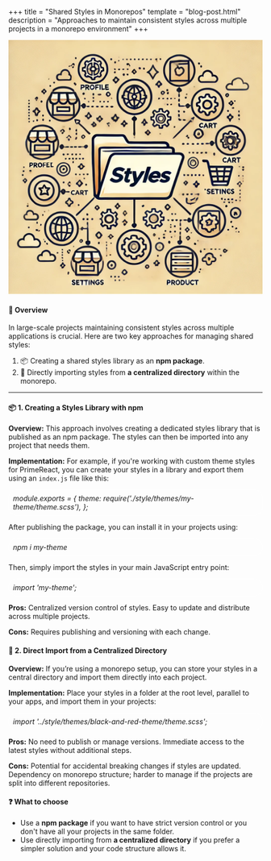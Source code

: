 +++
title = "Shared Styles in Monorepos"
template = "blog-post.html"
description = "Approaches to maintain consistent styles across multiple projects in a monorepo environment"
+++

![blog-cover](/images/blog/2024-09-01/shared-styles-monorepo.webp)

<h4><b>🤔 Overview</b></h4>

In large-scale projects maintaining consistent styles across multiple applications is crucial. Here are two key approaches for managing shared styles:

1. 📦 Creating a shared styles library as an <b>npm package</b>.
2. 🔗 Directly importing styles from <b>a centralized directory</b> within the monorepo.

---

<h4><b>📦 1. Creating a Styles Library with npm</b></h4>

<b>Overview:</b> This approach involves creating a dedicated styles library that is published as an npm package. The styles can then be imported into any project that needs them.

<b>Implementation:</b> For example, if you're working with custom theme styles for PrimeReact, you can create your styles in a library and export them using an `index.js` file like this:

<div style="border: 1px solid white; font-style: italic; border-radius: 1rem; padding: 0.5rem; margin: 10px 0">
module.exports = {
    theme: require('./style/themes/my-theme/theme.scss'),
};
</div>

After publishing the package, you can install it in your projects using:
<div style="border: 1px solid white; font-style: italic; border-radius: 1rem; padding: 0.5rem; margin: 10px 0">
npm i my-theme
</div>

Then, simply import the styles in your main JavaScript entry point:
<div style="border: 1px solid white; font-style: italic; border-radius: 1rem; padding: 0.5rem; margin: 10px 0">
import 'my-theme';
</div>

<b>Pros:</b>
Centralized version control of styles.
Easy to update and distribute across multiple projects.

<b>Cons:</b>
Requires publishing and versioning with each change.

<h4><b>🔗 2. Direct Import from a Centralized Directory</b></h4>

<b>Overview:</b> If you’re using a monorepo setup, you can store your styles in a central directory and import them directly into each project.

<b>Implementation:</b> Place your styles in a folder at the root level, parallel to your apps, and import them in your projects:

<div style="border: 1px solid white; font-style: italic; border-radius: 1rem; padding: 0.5rem; margin: 10px 0">
import '../style/themes/black-and-red-theme/theme.scss';
</div>

<b>Pros:</b>
No need to publish or manage versions.
Immediate access to the latest styles without additional steps.

<b>Cons:</b>
Potential for accidental breaking changes if styles are updated.
Dependency on monorepo structure; harder to manage if the projects are split into different repositories.

<h4><b>❓ What to choose</b></h4>

- Use a <b>npm package</b> if you want to have strict version control or you don't have all your projects in the same folder.
- Use directly importing from <b>a centralized directory</b> if you prefer a simpler solution and your code structure allows it.